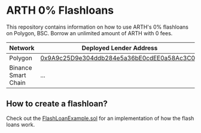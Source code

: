 # ARTH 0% Flashloans

This repository contains information on how to use ARTH's 0% flashloans on Polygon, BSC. Borrow an unlimited amount of ARTH with 0 fees.

| Network             | Deployed Lender Address                                                                                                  |
| ------------------- | ------------------------------------------------------------------------------------------------------------------------ |
| Polygon             | [0x9A9c25D9e304ddb284e5a36bE0cdEE0a58Ac3C04](https://polygonscan.com/address/0x9A9c25D9e304ddb284e5a36bE0cdEE0a58Ac3C04) |
| Binance Smart Chain | ...                                                                                                                      |

## How to create a flashloan?

Check out the [FlashLoanExample.sol](./contracts/FlashLoanExample.sol) for an implementation of how the flash loans work.
